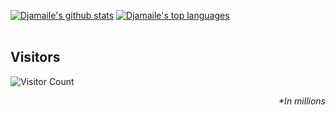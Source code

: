 <a href="https://github.com/anuraghazra/github-readme-stats"><img src="https://github-readme-stats.vercel.app/api?username=djamaile&show_icons=true&theme=synthwave&include_all_commits=true&count_private=true" alt="Djamaile's github stats"/></a>
<a href="https://github.com/anuraghazra/convoychat"><img src="https://github-readme-stats.vercel.app/api/top-langs/?username=djamaile&layout=compact&theme=buefy" alt="Djamaile's top languages"/></a><br><br />

## Visitors
![Visitor Count](https://profile-counter.glitch.me/djamaile/count.svg)
*<p align="right">&#42;In millions</p>*
